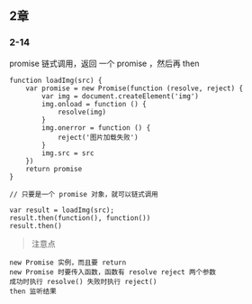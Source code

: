 ## 2章

### 2-14 

promise 链式调用，返回 一个 promise ，然后再 then


	function loadImg(src) {
	    var promise = new Promise(function (resolve, reject) {
	        var img = document.createElement('img')
	        img.onload = function () {
	            resolve(img)
	        }
	        img.onerror = function () {
	            reject('图片加载失败')
	        }
	        img.src = src
	    })
	    return promise
	}
	
	// 只要是一个 promise 对象，就可以链式调用
	
	var result = loadImg(src);
	result.then(function(), function())
	result.then()

> 注意点

	new Promise 实例，而且要 return	 	new Promise 时要传入函数，函数有 resolve reject 两个参数    	成功时执行 resolve() 失败时执行 reject()   	then 监听结果	